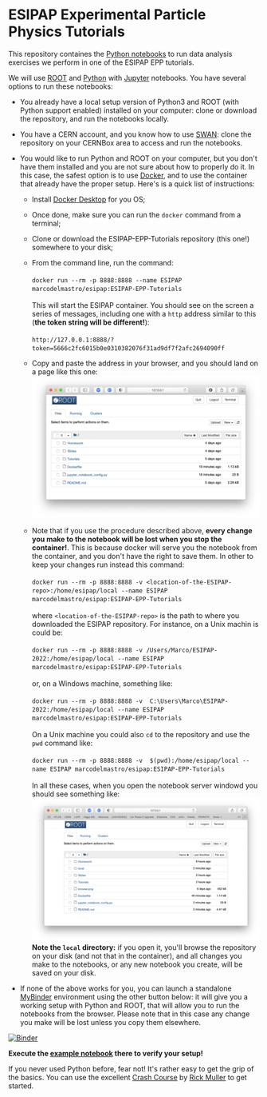 # ESIPAP  Experimental Particle Physics Tutorials

This repository containes the [Python notebooks](Tutorials) to run data analysis exercises we perform in one of the ESIPAP EPP tutorials.

We will use [ROOT](https://root.cern) and [Python](https://www.python.org) with [Jupyter](https://jupyter.org) notebooks. You have several options to run these notebooks:

- You already have a local setup version of Python3 and ROOT (with Python support enabled) installed on your computer: clone or download the repository, and run the notebooks locally.

- You have a CERN account, and you know how to use [SWAN](http://swan.cern.ch): clone the repository on your CERNBox area to access and run the notebooks.

- You would like to run Python and ROOT on your computer, but you don't have them installed and you are not sure about how to properly do it. In this case, the safest option is to use [Docker](https://www.docker.com), and to use the container that already have the proper setup. Here's is a quick list of instructions:

   * Install [Docker Desktop](https://www.docker.com/products/docker-desktop) for you OS;

   * Once done, make sure you can run the `docker` command from a terminal;

   * Clone or download the ESIPAP-EPP-Tutorials repository (this one!) somewhere to your disk;

   * From the command line, run the command:  
     \
     `docker run --rm -p 8888:8888 --name ESIPAP marcodelmastro/esipap:ESIPAP-EPP-Tutorials`  
	 \
     This will start the ESIPAP container.
	 You should see on the screen a series of messages, including one with a `http` address similar to this (**the token string will be different!**):  
	 \
     `http://127.0.0.1:8888/?token=5666c2fc6015b0e0310382076f31ad9df7f2afc2694090ff`

   * Copy and paste the address in your browser, and you should land on a page like this one:  
     ![ROOT Notebook browser](browser.png)

   * Note that if you use the procedure described above, **every change you make to the notebook will be lost when you stop the container!**. 
     This is because docker will serve you the notebook from the container, and you don't have the right to save them. 
	 In other to keep your changes run instead this command:  
	 \
     `docker run --rm -p 8888:8888 -v <location-of-the-ESIPAP-repo>:/home/esipap/local --name ESIPAP marcodelmastro/esipap:ESIPAP-EPP-Tutorials`  
	 \
	 where `<location-of-the-ESIPAP-repo>` is the path to where you downloaded the ESIPAP repository. For instance, on a Unix machin is could be:  
	 \
	 `docker run --rm -p 8888:8888 -v /Users/Marco/ESIPAP-2022:/home/esipap/local --name ESIPAP marcodelmastro/esipap:ESIPAP-EPP-Tutorials`  
	 \
	 or, on a Windows machine, something like:  
	 \
	 `docker run --rm -p 8888:8888 -v  C:\Users\Marco\ESIPAP-2022:/home/esipap/local --name ESIPAP marcodelmastro/esipap:ESIPAP-EPP-Tutorials`  
	 \
	 On a Unix machine you could also `cd` to the repository and use the `pwd` command like:  
	 \
	 `docker run --rm -p 8888:8888 -v  $(pwd):/home/esipap/local --name ESIPAP marcodelmastro/esipap:ESIPAP-EPP-Tutorials`  
	 \
	 In all these cases, when you open the notebook server windowd you should see something like:  
	 ![ROOT Notebook browser](browser_local.png)
	 **Note the `local` directory:** if you open it, you'll browse the repository on your disk (and not that in the container), and all changes you make to the notebooks, or any new notebook you create, will be saved on your disk.

- If none of the above works for you, you can launch a standalone [MyBinder](https://mybinder.org) environment using the other button below: it will give you a working setup with Python and ROOT, that will allow you to run the notebooks from the browser. Please note that in this case any change you make will be lost unless you copy them elsewhere.

[![Binder](https://mybinder.org/badge_logo.svg)](https://mybinder.org/v2/gh/marcodelmastro/ESIPAP-EPP-Tutorials/main)

**Execute the [example notebook](TestSetup.ipynb) there to verify your setup!**

If you never used Python before, fear not! It's rather easy to get the grip of the basics. You can use the excellent [Crash Course](https://github.com/rpmuller/PythonCrashCourse) by [Rick Muller](http://www.cs.sandia.gov/~rmuller/) to get started.
